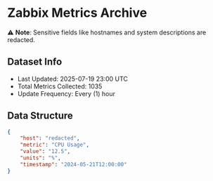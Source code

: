 # Zabbix Metrics Archive

⚠️ **Note**: Sensitive fields like hostnames and system descriptions are redacted.

## Dataset Info
- Last Updated: 2025-07-19 23:00 UTC
- Total Metrics Collected: 1035
- Update Frequency: Every (1) hour

## Data Structure
```json
{
    "host": "redacted",
    "metric": "CPU Usage",
    "value": "12.5",
    "units": "%",
    "timestamp": "2024-05-21T12:00:00"
}
```
